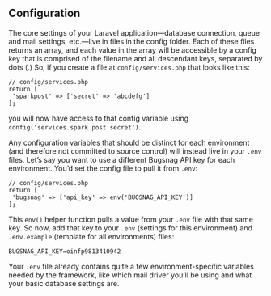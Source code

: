 ## Configuration
The core settings of your Laravel application—database connection, queue and mail
settings, etc.—live in files in the config folder. Each of these files returns an array, and
each value in the array will be accessible by a config key that is comprised of the filename
and all descendant keys, separated by dots (.)
So, if you create a file at `config/services.php` that looks like this:
```
// config/services.php
return [
 'sparkpost' => ['secret' => 'abcdefg']
];
```
you will now have access to that config variable using `config('services.spark
post.secret')`.

Any configuration variables that should be distinct for each environment (and therefore
not committed to source control) will instead live in your `.env` files. Let’s say you
want to use a different Bugsnag API key for each environment. You’d set the config
file to pull it from `.env`:
```
// config/services.php
return [
 'bugsnag' => ['api_key' => env('BUGSNAG_API_KEY')]
];
```
This `env()` helper function pulls a value from your `.env` file with that same key. So
now, add that key to your `.env` (settings for this environment) and `.env.example` (template
for all environments) files:
```
BUGSNAG_API_KEY=oinfp9813410942
```
Your `.env` file already contains quite a few environment-specific variables needed by
the framework, like which mail driver you’ll be using and what your basic database
settings are.
